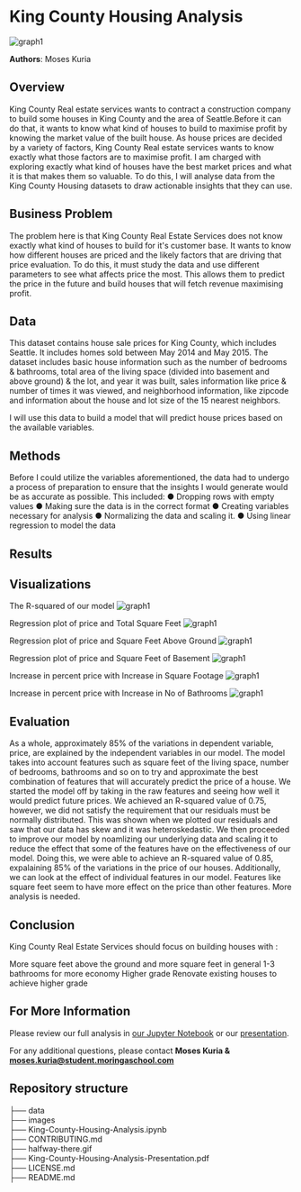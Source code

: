 # King County Housing Analysis
![graph1](./images/housingpicture.png)


**Authors**: Moses Kuria

## Overview

King County Real estate services wants to contract a construction company to build some houses in King County and the area of Seattle.Before it can do that, it wants to know what kind of houses to build to maximise profit by knowing the market value of the built house. As house prices are decided by a variety of factors, King County Real estate services wants to know exactly what those factors are to maximise profit. I am charged with exploring exactly what kind of houses have the best market prices and what it is that makes them so valuable. To do this, I will analyse data from the King County Housing datasets to draw actionable insights that they can use.

## Business Problem

The problem here is that King County Real Estate Services does not know exactly what kind of houses to build for it's customer base. It wants to know how different houses are priced and the likely factors that are driving that price evaluation. To do this, it must study the data and use different parameters to see what affects price the most. This allows them to predict the price in the future and build houses that will fetch revenue maximising profit.

## Data

This dataset contains house sale prices for King County, which includes Seattle. It includes homes sold between May 2014 and May 2015. The dataset includes basic house information such as the number of bedrooms & bathrooms, total area of the living space (divided into basement and above ground) & the lot, and year it was built, sales information like price & number of times it was viewed, and neighborhood information, like zipcode and information about the house and lot size of the 15 nearest neighbors.

I will use this data to build a model that will predict house prices based on the available variables.


## Methods

Before I could utilize the variables aforementioned, the data had to undergo a 
process of preparation to ensure that the insights I would generate would be as 
accurate as possible. This included:
● Dropping rows with empty values
● Making sure the data is in the correct format
● Creating variables necessary for analysis
● Normalizing the data and scaling it.
● Using linear regression to model the data


## Results
## Visualizations
The R-squared of our model
![graph1](./images/modelconfidence.png)

Regression plot of price and Total Square Feet
![graph1](./images/sqfttotal.png)

Regression plot of price and Square Feet Above Ground
![graph1](./images/sqftregression.png)

Regression plot of price and Square Feet of Basement
![graph1](./images/sqftbase.png)

Increase in percent price with Increase in Square Footage
![graph1](./images/increasebysqftabove.png)

Increase in percent price with Increase in No of Bathrooms
![graph1](./images/increasebybathroom.png)

## Evaluation

As a whole, approximately 85% of the variations in dependent variable, price, are explained by the independent variables in our model. The model takes into account features such as square feet of the living space, number of bedrooms, bathrooms and so on to try and approximate the best combination of features that will accurately predict the price of a house. We started the model off by taking in the raw features and seeing how well it would predict future prices. We achieved an R-squared value of 0.75, however, we did not satisfy the requirement that our residuals must be normally distributed. This was shown when we plotted our residuals and saw that our data has skew and it was heteroskedastic. We then proceeded to improve our model by noamlizing our underlying data and scaling it to reduce the effect that some of the features have on the effectiveness of our model. Doing this, we were able to achieve an R-squared value of 0.85, expalaining 85% of the variations in the price of our houses. Additionally, we can look at the effect of individual features in our model. Features like square feet seem to have more effect on the price than other features. More analysis is needed.

## Conclusion

King County Real Estate Services should focus on building houses with :

More square feet above the ground and more square feet in general
1-3 bathrooms for more economy
Higher grade
Renovate existing houses to achieve higher grade

## For More Information

Please review our full analysis in [our Jupyter Notebook](./student.ipynb) or our [presentation](./King%20County%20Housing%20Analysis%20Presentation.pdf).

For any additional questions, please contact **Moses Kuria & moses.kuria@student.moringaschool.com**

## Repository structure
├── data                           
├── images         
├── King-County-Housing-Analysis.ipynb    
├── CONTRIBUTING.md              
├── halfway-there.gif	         
├── King-County-Housing-Analysis-Presentation.pdf                                               
├── LICENSE.md        
├── README.md
